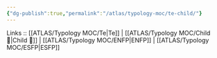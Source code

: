 ```yaml
---
{"dg-publish":true,"permalink":"/atlas/typology-moc/te-child/"}
---
```



Links :: [[ATLAS/Typology MOC/Te\|Te]] | [[ATLAS/Typology MOC/Child 🧒\|Child 🧒]] | [[ATLAS/Typology MOC/ENFP\|ENFP]] | [[ATLAS/Typology MOC/ESFP\|ESFP]]